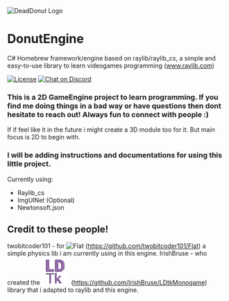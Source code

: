 ![DeadDonut Logo](https://www.deaddonut.se/images/deaddonut.png "DeadDonut Logo")

# DonutEngine

C# Homebrew framework/engine based on raylib/raylib_cs, a simple and easy-to-use library to learn videogames programming (www.raylib.com)

[![License](https://img.shields.io/badge/license-zlib%2Flibpng-blue.svg)](LICENSE)
[![Chat on Discord](https://img.shields.io/discord/426912293134270465.svg?logo=discord)](https://discord.gg/raylib)


### This is a 2D GameEngine project to learn programming. If you find me doing things in a bad way or have questions then dont hesitate to reach out! Always fun to connect with people :) 
If if feel like it in the future i might create a 3D module too for it. But main focus is 2D to begin with.

### I will be adding instructions and documentations for using this little project.

Currently using: 
- Raylib_cs
- ImgUINet (Optional)
- Newtonsoft.json


## Credit to these people!
twobitcoder101 - for ![Flat](https://img.shields.io/badge/Flat)
(https://github.com/twobitcoder101/Flat) a simple physics lib i am currently using in this engine.
IrishBruse - who created the ![LDtk Monogame](https://github.com/staledonuts/DonutEngine/blob/main/Engine/Data/Textures/LDtk-small-logo.png)
(https://github.com/IrishBruse/LDtkMonogame) library that i adapted to raylib and this engine.


